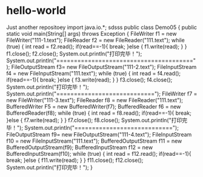 # hello-world
Just another repositoey
import java.io.*;
sdsss
public class Demo05 {
    public static void main(String[] args) throws Exception {
        FileWriter f1 = new FileWriter("111-1.text");
        FileReader f2 = new FileReader("111.text");
        while (true) {
            int read = f2.read();
            if(read==-1){
                break;
            }else {
                f1.write(read);
            }
        }
        f1.close();
        f2.close();
        System.out.println("打印完毕！");
        System.out.println("=======================================");
        FileOutputStream f3= new FileOutputStream("111-2.text");
        FileInputStream f4 = new FileInputStream("111.text");
        while (true) {
            int read = f4.read();
            if(read==-1){
                break;
            }else {
                f3.write(read);
            }
        }
        f3.close();
        f4.close();
        System.out.println("打印完毕！");
        System.out.println("============================");
        FileWriter f7 = new FileWriter("111-3.text");
        FileReader f8 = new FileReader("111.text");
        BufferedWriter F5 = new BufferedWriter(f7);
        BufferedReader f6 = new BufferedReader(f8);
        while (true) {
            int read = f8.read();
            if(read==-1){
                break;
            }else {
                f7.write(read);
            }
        }
        f7.close();
        f8.close();
        System.out.println("打印完毕！");
        System.out.println("============================");
        FileOutputStream f9= new FileOutputStream("111-4.text");
        FileInputStream f10 = new FileInputStream("111.text");
        BufferedOutputStream f11 = new BufferedOutputStream(f9);
        BufferedInputStream f12 = new BufferedInputStream(f10);
        while (true) {
            int read = f12.read();
            if(read==-1){
                break;
            }else {
                f11.write(read);
            }
        }
        f11.close();
        f12.close();
        System.out.println("打印完毕！");
    }
